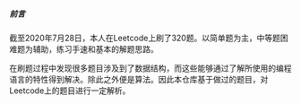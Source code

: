##### 前言

截至2020年7月28日，本人在Leetcode上刷了320题。以简单题为主，中等题困难题为辅助，练习手速和基本的解题思路。

在刷题过程中发现很多题目涉及到了数据结构，而这些能够通过了解所使用的编程语言的特性得到解决。除此之外便是算法。因此本仓库基于做过的题目，对Leetcode上的题目进行一定解析。

